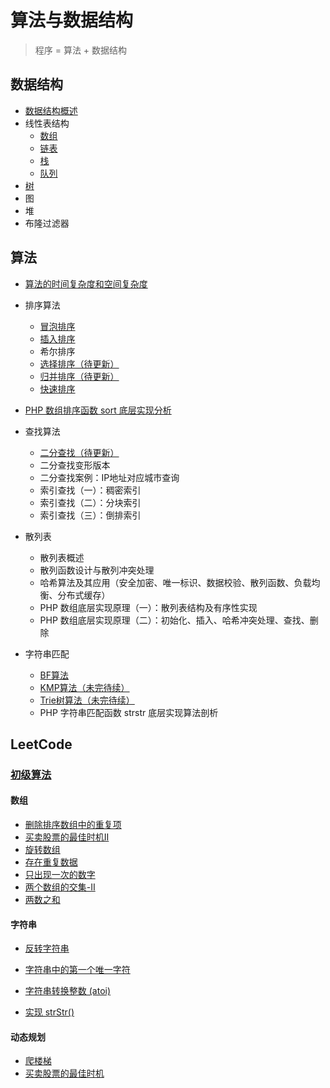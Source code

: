 # 算法与数据结构

> 程序 = 算法 + 数据结构

## 数据结构

- [数据结构概述](data-struct-1.md)
- 线性表结构
    - [数组](data-struct-array.md)
    - [链表](data-struct-linked-list.md)
    - [栈](data-struct-stack.md)
    - [队列](data-struct-queue.md)
- [树](data-struct-tree.md)
- 图
- 堆
- 布隆过滤器



## 算法

- [算法的时间复杂度和空间复杂度](complexity.md)

- 排序算法
    - [冒泡排序](bubble-sort.md)
    - [插入排序](insert-sort.md)
    - 希尔排序
    - [选择排序（待更新）](select-sort.md)
    - [归并排序（待更新）](merging-sort.md)
    - [快速排序](quick-sort.md)
- [PHP 数组排序函数 sort 底层实现分析](php-sort-function-analyze.md)
  
- 查找算法
    - [二分查找（待更新）](binary-search.md)
    - 二分查找变形版本
    - 二分查找案例：IP地址对应城市查询
    - 索引查找（一）：稠密索引
    - 索引查找（二）：分块索引
    - 索引查找（三）：倒排索引
    
- 散列表
    - 散列表概述
    - 散列函数设计与散列冲突处理
    - 哈希算法及其应用（安全加密、唯一标识、数据校验、散列函数、负载均衡、分布式缓存）
    - PHP 数组底层实现原理（一）：散列表结构及有序性实现
    - PHP 数组底层实现原理（二）：初始化、插入、哈希冲突处理、查找、删除

- 字符串匹配
    - [BF算法](string-bf-kmp-trie.md)
    - [KMP算法（未完待续）](string-bf-kmp-trie.md)
    - [Trie树算法（未完待续）](string-bf-kmp-trie.md)
    - PHP 字符串匹配函数 strstr 底层实现算法剖析



## LeetCode

### [初级算法](https://leetcode-cn.com/leetbook/detail/top-interview-questions-easy/)

#### 数组

- [删除排序数组中的重复项](easy-array-1.md)
- [买卖股票的最佳时机II](easy-dynamic-2.md)
- [旋转数组](rotate-array.md)
- [存在重复数据](repeat-data.md)
- [只出现一次的数字](single-number.md)
- [两个数组的交集-II](array-intersection-2.md)
- [两数之和](two-sum.md)



#### 字符串

- [反转字符串](reverse-string.md)

- [字符串中的第一个唯一字符](first-unique-character-in-a-string.md)

- [字符串转换整数 (atoi)](string-to-integer-atoi.md)

- [实现 strStr()](implement-strstr.md)



#### 动态规划

- [爬楼梯](climb-stairs.md)
- [买卖股票的最佳时机](easy-dynamic-2.md)
